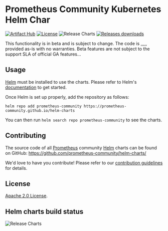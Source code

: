 # Prometheus Community Kubernetes Helm Char
[![Artifact Hub](https://img.shields.io/endpoint?url=https://artifacthub.io/badge/repository/prometheus-community)](https://artifacthub.io/packages/search?org=prometheus&cncf=true) [![License](https://img.shields.io/badge/License-Apache%202.0-blue.svg)](https://opensource.org/licenses/Apache-2.0) ![Release Charts](https://github.com/prometheus-community/helm-charts/actions/workflows/release.yaml/badge.svg?branch=main) [![Releases downloads](https://img.shields.io/github/downloads/prometheus-community/helm-charts/total.svg)](https://github.com/prometheus-community/helm-charts/releases)

This functionality is in beta and is subject to change. The code is 
,,,,,
provided as-is with no warranties. Beta features are not subject to the support SLA of official GA features...

## Usage

[Helm](https://helm.sh) must be installed to use the charts.
Please refer to Helm's [documentation](https://helm.sh/docs/) to get started.

Once Helm is set up properly, add the repository as follows:

```console
helm repo add prometheus-community https://prometheus-community.github.io/helm-charts
```

You can then run `helm search repo prometheus-community` to see the charts.

## Contributing

The source code of all [Prometheus](https://prometheus.io) community [Helm](https://helm.sh) charts can be found on GitHub: <https://github.com/prometheus-community/helm-charts/>

<!-- Keep full URL links to repo files because this README syncs from main to gh-pages.  -->
We'd love to have you contribute! Please refer to our [contribution guidelines](https://github.com/prometheus-community/helm-charts/blob/main/CONTRIBUTING.md) for details.

## License

<!-- Keep full URL links to repo files because this README syncs from main to gh-pages.  -->
[Apache 2.0 License](https://github.com/prometheus-community/helm-charts/blob/main/LICENSE).

## Helm charts build status

![Release Charts](https://github.com/prometheus-community/helm-charts/actions/workflows/release.yaml/badge.svg?branch=main)

